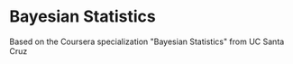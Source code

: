 # Bayesian Statistics
Based on the Coursera specialization "Bayesian Statistics" from UC Santa Cruz

